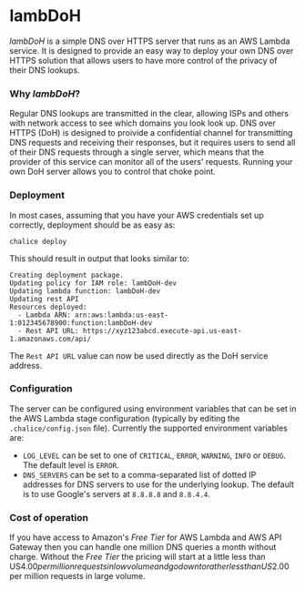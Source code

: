 # lambDoH

*lambDoH* is a simple DNS over HTTPS server that runs as an AWS Lambda service. It is designed to provide an easy way to deploy your own DNS over HTTPS solution that allows users to have more control of the privacy of their DNS lookups.

### Why *lambDoH*?

Regular DNS lookups are transmitted in the clear, allowing ISPs and others with network access to see which domains you look look up. DNS over HTTPS (DoH) is designed to proivide a confidential channel for transmitting DNS requests and receiving their responses, but it requires users to send all of their DNS requests through a single server, which means that the provider of this service can monitor all of the users' requests. Running your own DoH server allows you to control that choke point.

### Deployment

In most cases, assuming that you have your AWS credentials set up correctly, deployment should be as easy as:

```
chalice deploy
```

This should result in output that looks similar to:
```
Creating deployment package.
Updating policy for IAM role: lambDoH-dev
Updating lambda function: lambDoH-dev
Updating rest API
Resources deployed:
  - Lambda ARN: arn:aws:lambda:us-east-1:012345678900:function:lambDoH-dev
  - Rest API URL: https://xyz123abcd.execute-api.us-east-1.amazonaws.com/api/
```

The `Rest API URL` value can now be used directly as the DoH service address.

### Configuration

The server can be configured using environment variables that can be set in the AWS Lambda stage configuration (typically by editing the `.chalice/config.json` file). Currently the supported environment variables are:

* `LOG_LEVEL` can be set to one of `CRITICAL`, `ERROR`, `WARNING`, `INFO` or `DEBUG`. The default level is `ERROR`.
* `DNS_SERVERS` can be set to a comma-separated list of dotted IP addresses for DNS servers to use for the underlying lookup. The default is to use Google's servers at `8.8.8.8` and `8.8.4.4`.

### Cost of operation

If you have access to Amazon's _Free Tier_ for AWS Lambda and AWS API Gateway then you can handle one million DNS queries a month without charge. Without the _Free Tier_ the pricing will start at a little less than US$4.00 per million requests in low volume and go down to rather less than US$2.00 per million requests in large volume.

